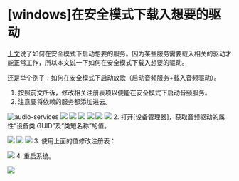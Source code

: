 # [windows]在安全模式下载入想要的驱动

[上文]( "")说了如何在安全模式下启动想要的服务。因为某些服务需要载入相关的驱动才能正常工作，所以本文说一下如何在安全模式下载入想要的驱动。

还是举个例子：如何在安全模式下启动放歌（启动音频服务+载入音频驱动）。

1. 按照前文所诉，修改相关注册表项以便能在安全模式下启动音频服务。
 1. 注意要将依赖的服务都添加进去。

 ![audio-services](https://github.com/mozillazg/my-blog-file/raw/master/2012/05/2012-04-14_20-05-24.png "")
 ![](https://github.com/mozillazg/my-blog-file/raw/master/2012/05/2012-05-29_22-29-30.png "")
 ![](https://github.com/mozillazg/my-blog-file/raw/master/2012/05/2012-04-14_20-05-48.png "")
 ![](https://github.com/mozillazg/my-blog-file/raw/master/2012/05/2012-05-29_22-26-59.png "")
 ![](https://github.com/mozillazg/my-blog-file/raw/master/2012/05/2012-05-29_22-26-11.png "")
 ![](https://github.com/mozillazg/my-blog-file/raw/master/2012/05/2012-05-29_22-27-39.png "")
 ![](https://github.com/mozillazg/my-blog-file/raw/master/2012/05/2012-05-29_22-28-49.png "")
2. 打开[设备管理器]，获取音频驱动的属性“设备类 GUID”及“类短名称”的值。

 ![](https://github.com/mozillazg/my-blog-file/raw/master/2012/05/2012-05-29_22-42-39.png "")
 ![](https://github.com/mozillazg/my-blog-file/raw/master/2012/05/2012-05-29_22-40-05.png "")
 ![](https://github.com/mozillazg/my-blog-file/raw/master/2012/05/2012-05-29_22-40-15.png "")
3. 使用上面的值修改注册表：

![](https://github.com/mozillazg/my-blog-file/raw/master/2012/05/2012-05-29_22-43-34.png "")
4. 重启系统。

![](https://github.com/mozillazg/my-blog-file/raw/master/2012/05/2012-04-14_20-34-27.png "")

